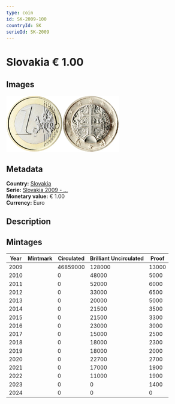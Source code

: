 ```yaml
---
type: coin
id: SK-2009-100
countryId: SK
serieId: SK-2009
---
```


# Slovakia € 1.00

## Images

<img src="../../../Images/common-2007-100.webp" height="150" alt="Front image"><img src="Images/slovakia-2009-100.webp" height="150" alt="Back image">

## Metadata

**Country:** [Slovakia](../index.md)\
**Serie:** [Slovakia 2009 - ...](index.md)\
**Monetary value:** € 1.00\
**Currency:** Euro

## Description

## Mintages

| Year | Mintmark | Circulated | Brilliant Uncirculated | Proof |
| ---- | -------- | ---------- | ---------------------- | ----- |
| 2009 |          | 46859000   | 128000                 | 13000 |
| 2010 |          | 0          | 48000                  | 5000  |
| 2011 |          | 0          | 52000                  | 6000  |
| 2012 |          | 0          | 33000                  | 6500  |
| 2013 |          | 0          | 20000                  | 5000  |
| 2014 |          | 0          | 21500                  | 3500  |
| 2015 |          | 0          | 21500                  | 3300  |
| 2016 |          | 0          | 23000                  | 3000  |
| 2017 |          | 0          | 15000                  | 2500  |
| 2018 |          | 0          | 18000                  | 2300  |
| 2019 |          | 0          | 18000                  | 2000  |
| 2020 |          | 0          | 22700                  | 2700  |
| 2021 |          | 0          | 17000                  | 1900  |
| 2022 |          | 0          | 11000                  | 1900  |
| 2023 |          | 0          | 0                      | 1400  |
| 2024 |          | 0          | 0                      | 0     |
